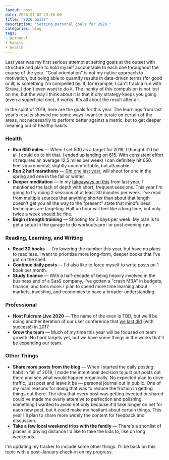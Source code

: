 ```yaml
---
layout: post
date: 2020-01-02 23:16:00
title: "2020 Goals"
description: "Setting personal goals for 2020."
categories: blog
tags:
- personal
- habits
- health
---
```


Last year was my first serious attempt at setting goals at the outset with structure and plan to hold myself accountable to each one throughout the course of the year. "Goal orientation" is not my native approach to motivation, but being able to quantify results in data-driven terms (for good or ill) is something I'm compelled by. If, for example, I can't track a run with Strava, I don't even want to do it. The inanity of this compulsion is not lost on me, but the way I think about it is that if _any_ strategy keeps you going (even a superficial one), it works. It's all about the result after all.

In the spirit of 2019, here are the goals for this year. The learnings from last year's results showed me some ways I want to iterate on certain of the areas, not necessarily to perform better against a metric, but to get deeper meaning out of healthy habits.

### Health

* **Run 650 miles** — When I set 500 as a target for 2019, I thought it'd be all I could do to hit that. I ended up [landing on 615](/post/600-miles/ "600 Miles"). With consistent effort (it requires an average 12.5 miles per week) I can definitely hit 650. Feels incremental, slightly uncomfortable, but attainable.
* **Run 2 half marathons** — [Did one last year](/post/13-point-1/ "13.1"), will shoot for one in the spring and one in the fall or winter.
* **Deeper meditation** — In my [takeaways on this](/post/goal-summary-meditation/ "Goal Summary: Meditation") from last year, I mentioned the lack of depth with short, frequent sessions. This year I'm going to try doing 2 sessions of at least 30 minutes per week. I've read from multiple sources that anything shorter than about that length doesn't get you all the way to the "present" state that mindfulness techniques are targeting. Half an hour will feel like a long time, but only twice a week should be fine.
* **Begin strength training** — Shooting for 3 days per week. My plan is to get a setup in the garage to do workouts pre- or post-evening run.

### Reading, Learning, and Writing

* **Read 30 books** — I'm lowering the number this year, but have no plans to read less. I want to prioritize more long-form, deeper books that I've got on the shelf.
* **Continue daily posts** — I'd also like to force myself to write posts on 1 book per month.
* **Study finance** — With a half-decade of being heavily involved in the business end of a SaaS company, I've gotten a "crash MBA" in budgets, finance, and tons more. I plan to spend more time learning about markets, investing, and economics to have a broader understanding.

### Professional

* **Host Fulcrum Live 2020** — The name of the even is TBD, but we'll be doing another iteration of our user conference that [we last did](https://www.fulcrumapp.com/blog/fulcrum-live-recap/ "Fulcrum Live Recap") (with success!) in 2017.
* **Grow the team** — Much of my time this year will be focused on team growth. No hard targets yet, but we have some things in the works that'll be expanding our team.

### Other Things

* **Share more posts from the blog** — When I started the daily posting habit in fall of 2018, I made the intentional decision to just put posts out there and see what would happen organically. No expected plan to drive traffic, just post and leave it be — personal journal out in public. One of my main reasons for doing that was to reduce the friction in getting things out there. The idea that every post was getting tweeted or shared could've made me overly attentive to perfection and polishing, something I wanted to avoid not only because it'd take longer on net for each new post, but it could make me hesitant about certain things. This year I'll plan to share more widely the content for feedback and discussion.
* **Take a few local weekend trips with the family** — There's a shortlist of places in driving distance I'd like to take the kids to, like on long weekends.

I'm updating my tracker to include some other things. I'll be back on this topic with a post-January check-in on my progress.
